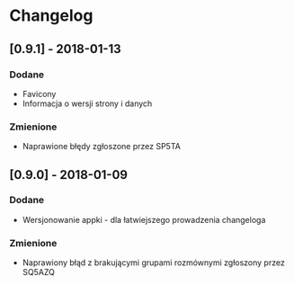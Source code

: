 # Changelog

## [0.9.1] - 2018-01-13
### Dodane
- Favicony
- Informacja o wersji strony i danych

### Zmienione
- Naprawione błędy zgłoszone przez SP5TA

## [0.9.0] - 2018-01-09
### Dodane
- Wersjonowanie appki - dla łatwiejszego prowadzenia changeloga

### Zmienione
- Naprawiony błąd z brakującymi grupami rozmównymi zgłoszony przez SQ5AZQ
